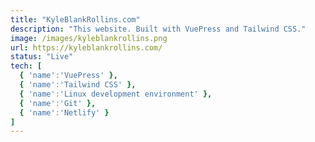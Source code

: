 ```yaml
---
title: "KyleBlankRollins.com"
description: "This website. Built with VuePress and Tailwind CSS."
image: /images/kyleblankrollins.png
url: https://kyleblankrollins.com/
status: "Live"
tech: [
  { 'name':'VuePress' },
  { 'name':'Tailwind CSS' },
  { 'name':'Linux development environment' },
  { 'name':'Git' },
  { 'name':'Netlify' }
]
---    
```

